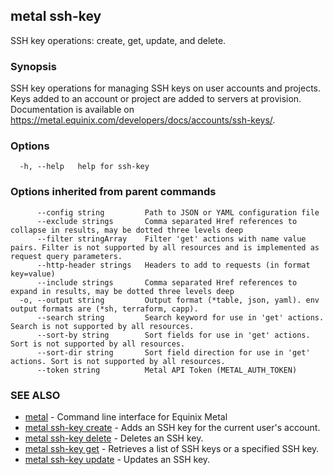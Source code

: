 ## metal ssh-key

SSH key operations: create, get, update, and delete.

### Synopsis

SSH key operations for managing SSH keys on user accounts and projects. Keys added to an account or project are added to servers at provision. Documentation is available on https://metal.equinix.com/developers/docs/accounts/ssh-keys/.

### Options

```
  -h, --help   help for ssh-key
```

### Options inherited from parent commands

```
      --config string         Path to JSON or YAML configuration file
      --exclude strings       Comma separated Href references to collapse in results, may be dotted three levels deep
      --filter stringArray    Filter 'get' actions with name value pairs. Filter is not supported by all resources and is implemented as request query parameters.
      --http-header strings   Headers to add to requests (in format key=value)
      --include strings       Comma separated Href references to expand in results, may be dotted three levels deep
  -o, --output string         Output format (*table, json, yaml). env output formats are (*sh, terraform, capp).
      --search string         Search keyword for use in 'get' actions. Search is not supported by all resources.
      --sort-by string        Sort fields for use in 'get' actions. Sort is not supported by all resources.
      --sort-dir string       Sort field direction for use in 'get' actions. Sort is not supported by all resources.
      --token string          Metal API Token (METAL_AUTH_TOKEN)
```

### SEE ALSO

* [metal](metal.md)	 - Command line interface for Equinix Metal
* [metal ssh-key create](metal_ssh-key_create.md)	 - Adds an SSH key for the current user's account.
* [metal ssh-key delete](metal_ssh-key_delete.md)	 - Deletes an SSH key.
* [metal ssh-key get](metal_ssh-key_get.md)	 - Retrieves a list of SSH keys or a specified SSH key.
* [metal ssh-key update](metal_ssh-key_update.md)	 - Updates an SSH key.

